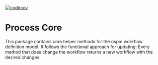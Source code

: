 [![codecov](https://codecov.io/gh/ospin-web-dev/process-core/branch/main/graph/badge.svg?token=T6YW4ZYWGR)](https://codecov.io/gh/ospin-web-dev/process-core)

# Process Core

This package contains core helper methods for the ospin workflow definition model. It follows the functional approach for updating: Every method that does change the workflow returns a new workflow with the desired changes.
